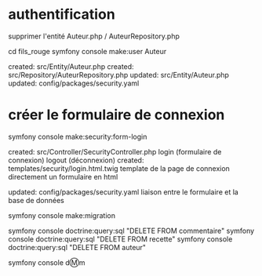 # authentification

supprimer l'entité Auteur.php / AuteurRepository.php

cd fils_rouge
symfony console make:user
Auteur


 created: src/Entity/Auteur.php
 created: src/Repository/AuteurRepository.php
 updated: src/Entity/Auteur.php
 updated: config/packages/security.yaml

# créer le formulaire de connexion

symfony console make:security:form-login

 created: src/Controller/SecurityController.php
    login (formulaire de connexion)
    logout (déconnexion)
 created: templates/security/login.html.twig
    template de la page de connexion
    directement un formulaire en html

 updated: config/packages/security.yaml
    liaison entre le formulaire et la base de données 

symfony console make:migration

symfony console doctrine:query:sql  "DELETE FROM commentaire"
symfony console doctrine:query:sql  "DELETE FROM recette"
symfony console doctrine:query:sql  "DELETE FROM auteur"

symfony console d:m:m